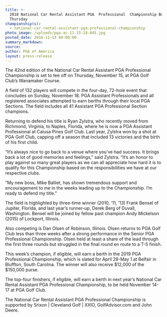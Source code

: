 ```yaml
---
title: >-
  2018 National Car Rental Assistant PGA  Professional  Championship Begins
  Thursday
championship(s):
  - national-car-rental-assistant-pga-professional-championship
photo_image: /uploads/pga-ac-11-15-18-045.jpg
posted_date: 2018-11-13 00:00:00
summary_markdown:
source:
author: PGA of America
layout: press-release
---
```


The 42nd edition of the National Car Rental Assistant PGA Professional Championship is set to tee off on Thursday, November 15, at PGA Golf Club’s Wanamaker Course.

A field of 132 players will compete in the four-day, 72-hole event that concludes on Sunday, November 18. PGA Assistant Professionals and all registered associates attempted to earn berths through their local PGA Sections. The field includes all 41 Assistant PGA Professional Section champions.

Returning to defend his title is Ryan Zylstra, who recently moved from Richmond, Virginia, to Naples, Florida, where he is now a PGA Assistant Professional at Calusa Pines Golf Club. Last year, Zylstra won by a shot at PGA Golf Club, capping off a season that included 13 victories and the birth of his first child.

“It’s always nice to go back to a venue where you’ve had success. It brings back a lot of good memories and feelings,” said Zylstra. “It’s an honor to play against so many great players as we can all appreciate how hard it is to qualify for this Championship based on the responsibilities we have at our respective clubs.

“My new boss, Mike Balliet, has shown tremendous support and encouragement to me in the weeks leading up to the Championship. I’m ready to defend my title.”

The field is highlighted by three-time winner (2010, ’11, ’13) Frank Bensel of Jupiter, Florida, and last year’s runner-up, Derek Berg of Duvall, Washington. Bensel will be joined by fellow past champion Andy Mickelson (2015) of Lockport, Illinois.

Also competing is Dan Olsen of Robinson, Illinois. Olsen returns to PGA Golf Club less than three weeks after a strong performance in the Senior PGA Professional Championship. Olsen held at least a share of the lead through the first three rounds but struggled in the final round en route to a T-5 finish.

This week’s champion, if eligible, will earn a berth in the 2019 PGA Professional Championship, which is slated for April 28-May 1 at Belfair in Bluffton, South Carolina. The winner will also receive $12,000 of the $150,000 purse.

The top-four finishers, if eligible, will earn a berth in next year’s National Car Rental Assistant PGA Professional Championship, to be held November 14-17 at PGA Golf Club.

The National Car Rental Assistant PGA Professional Championship is supported by Srixon | Cleveland Golf | XXIO, GolfAdvisor.com and John Deere.
